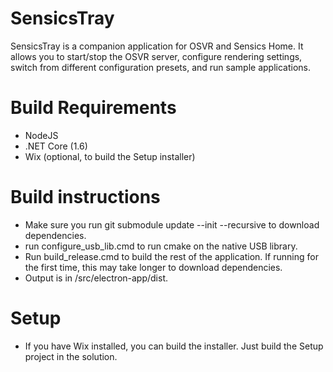 # SensicsTray
SensicsTray is a companion application for OSVR and Sensics Home. It allows you to start/stop the OSVR server, configure rendering settings, switch from different configuration presets, and run sample applications.

# Build Requirements
 * NodeJS
 * .NET Core (1.6)
 * Wix (optional, to build the Setup installer)

# Build instructions
 * Make sure you run git submodule update --init --recursive to download dependencies.
 * run configure_usb_lib.cmd to run cmake on the native USB library.
 * Run build_release.cmd to build the rest of the application. If running for the first time, this may take longer to download dependencies.
 * Output is in /src/electron-app/dist.

# Setup
 * If you have Wix installed, you can build the installer. Just build the Setup project in the solution.